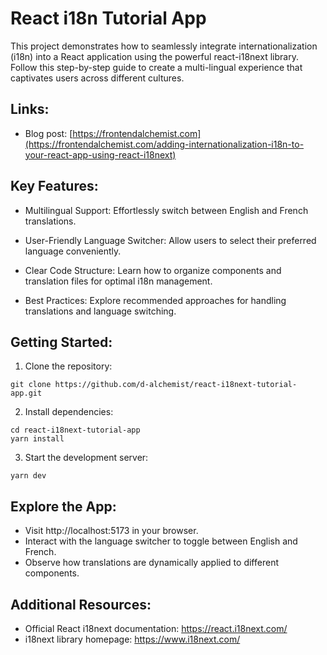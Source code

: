 # React i18n Tutorial App
This project demonstrates how to seamlessly integrate internationalization (i18n) into a React application using the powerful react-i18next library. Follow this step-by-step guide to create a multi-lingual experience that captivates users across different cultures.

## Links:
- Blog post: [https://frontendalchemist.com](https://frontendalchemist.com/adding-internationalization-i18n-to-your-react-app-using-react-i18next)

## Key Features:
- Multilingual Support: Effortlessly switch between English and French translations.

- User-Friendly Language Switcher: Allow users to select their preferred language conveniently.

- Clear Code Structure: Learn how to organize components and translation files for optimal i18n management.

- Best Practices: Explore recommended approaches for handling translations and language switching.

## Getting Started:
1. Clone the repository: 
```
git clone https://github.com/d-alchemist/react-i18next-tutorial-app.git
```

2. Install dependencies: 
```
cd react-i18next-tutorial-app
yarn install
```

3. Start the development server:
```
yarn dev
```

## Explore the App:

- Visit http://localhost:5173 in your browser.
- Interact with the language switcher to toggle between English and French.
- Observe how translations are dynamically applied to different components.

## Additional Resources:
- Official React i18next documentation: https://react.i18next.com/
- i18next library homepage: https://www.i18next.com/